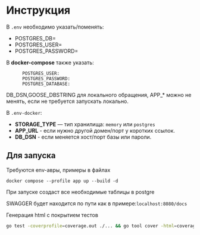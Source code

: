 # Инструкция

В `.env` необходимо указать/поменять:
+ POSTGRES_DB=
+ POSTGRES_USER=
+ POSTGRES_PASSWORD=

В **docker-compose** также указать:
```
      POSTGRES_USER: 
      POSTGRES_PASSWORD: 
      POSTGRES_DATABASE: 
```
DB_DSN,GOOSE_DBSTRING для локального обращения,
APP_* можно не менять, если не требуется запускать локально.

В `.env-docker`:
+ **STORAGE_TYPE** — тип хранилища: `memory` или `postgres`
+ **APP_URL** - если нужно другой домен/порт у коротких ссылок.
+ **DB_DSN** - если меняется хост/порт базы или пароли.

## Для запуска

Требуются env-авры, примеры в файлах


`docker compose --profile app up --build -d`

При запуске создаст все необходимые таблицы в postgre

SWAGGER будет находится по пути как в примере:`localhost:8080/docs` 

Генерация html с покрытием тестов

```bash
go test -coverprofile=coverage.out ./... && go tool cover -html=coverage.out
```